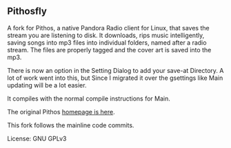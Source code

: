 Pithosfly
------

A fork for Pithos, a native Pandora Radio client for Linux, that saves the stream you are listening to disk.
It downloads, rips music intelligently, saving songs into mp3 files into individual folders, named after a radio stream. The files are properly tagged and the cover art is saved into the mp3.

There is now an option in the Setting Dialog to add your save-at Directory. A lot of work went into this, but Since I migrated it over the gsettings like Main updating will be a lot easier.

It compiles with the normal compile instructions for Main.

The original Pithos [homepage is here](http://pithos.github.io).

This fork follows the mainline code commits.

License: GNU GPLv3
